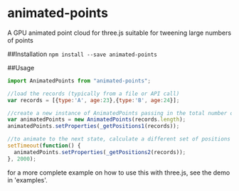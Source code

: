 # animated-points
A GPU animated point cloud for three.js suitable for tweening large numbers of points

##Installation
`npm install --save animated-points`

##Usage
```Javascript
import AnimatedPoints from "animated-points";

//load the records (typically from a file or API call)
var records = [{type:'A', age:23},{type:'B', age:24}];

//create a new instance of AnimatedPoints passing in the total number of records (this must be declared up front and cannot be changed)
var animatedPoints = new AnimatedPoints(records.length);
animatedPoints.setProperties(_getPositions1(records));

//to animate to the next state, calculate a different set of positions for the data. Using a 2 seond delay as an example.
setTimeout(function() {
  animatedPoints.setProperties(_getPositions2(records));
}, 2000);

```

for a more complete example on how to use this with three.js, see the demo in 'examples'.